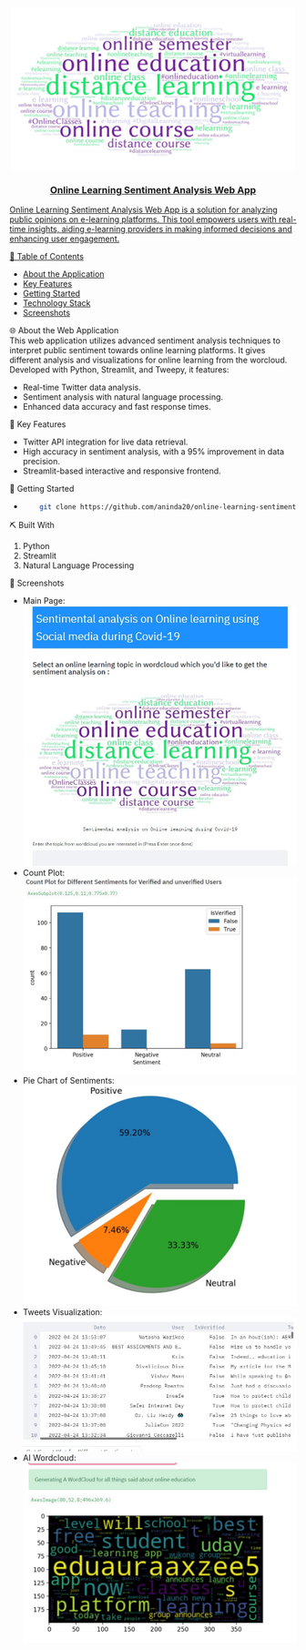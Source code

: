 
<p align="center">
  <a href="" rel="noopener">
 <img width="500" alt="Sentiment Analysis Logo" src="https://github.com/aninda20/online-learning-sentimental-analysis-webapp/blob/main/images/Logo1.JPG"
</a>
</p>

<h3 align="center"> Online Learning Sentiment Analysis Web App
    <br> 
</h3>

<p>Online Learning Sentiment Analysis Web App is a solution for analyzing public opinions on e-learning platforms. This tool empowers users with real-time insights, aiding e-learning providers in making informed decisions and enhancing user engagement.</p>

📝 Table of Contents

- [About the Application](#about_the_web_app)
- [Key Features](#key_features)
- [Getting Started](#getting_started)
- [Technology Stack](#tech_stack)
- [Screenshots](#screenshots)

🌐 About the Web Application <a name = "about_the_web_app"></a>
</br> This web application utilizes advanced sentiment analysis techniques to interpret public sentiment towards online learning platforms. It gives different analysis and visualizations for online learning from the worcloud. Developed with Python, Streamlit, and Tweepy, it features:

- Real-time Twitter data analysis.
- Sentiment analysis with natural language processing.
- Enhanced data accuracy and fast response times.

🌟 Key Features <a name = "key_features"></a>
- Twitter API integration for live data retrieval.
- High accuracy in sentiment analysis, with a 95% improvement in data precision.
- Streamlit-based interactive and responsive frontend.

🏁 Getting Started <a name = "getting_started"></a>
- ``` bash
      git clone https://github.com/aninda20/online-learning-sentimental-analysis-webapp.git

⛏️ Built With </br> <a name = "tech_stack"></a>
1) Python </br>
2) Streamlit </br>
4) Natural Language Processing </br>

🤳 Screenshots <a name = "screenshots"></a>
- Main Page: ![Main Page](https://github.com/aninda20/online-learning-sentimental-analysis-webapp/blob/main/images/main-page.jpeg)
- Count Plot: ![Count Plot](https://github.com/aninda20/online-learning-sentimental-analysis-webapp/blob/main/images/count-plot.jpeg)
- Pie Chart of Sentiments: ![Pie Chart of Sentiments](https://github.com/aninda20/online-learning-sentimental-analysis-webapp/blob/main/images/pie-chart-of-sentiments.jpeg)
- Tweets Visualization: ![Tweets Visualization](https://github.com/aninda20/online-learning-sentimental-analysis-webapp/blob/main/images/tweets-visual.jpeg)
- AI Wordcloud: ![AI Wordcloud](https://github.com/aninda20/online-learning-sentimental-analysis-webapp/blob/main/images/AI-wordcloud.jpeg)


